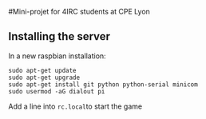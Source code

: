 #Mini-projet for 4IRC students at CPE Lyon

## Installing the server
In a new raspbian installation:
```
sudo apt-get update
sudo apt-get upgrade
sudo apt-get install git python python-serial minicom
sudo usermod -aG dialout pi
```

Add a line into `rc.local`to start the game